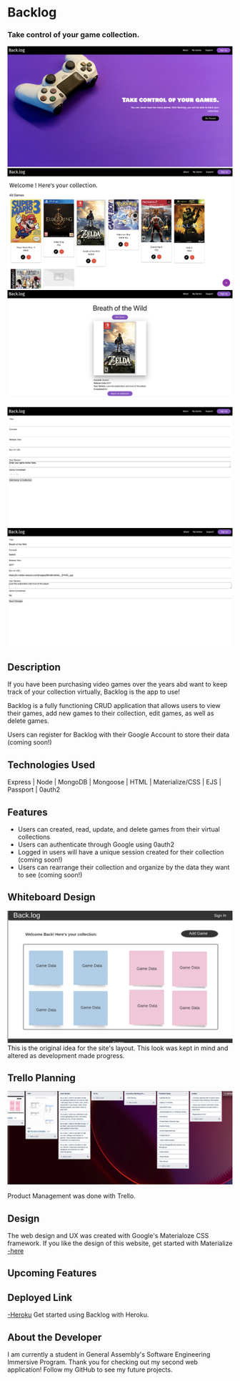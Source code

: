 # Backlog
### Take control of your game collection.

![SplashPage](/images/Screen%20Shot%202022-09-16%20at%208.08.20%20AM.png)
![Collection](/images/Screen%20Shot%202022-09-16%20at%208.09.13%20AM.png)
![Show](/images/Screen%20Shot%202022-09-16%20at%208.22.02%20AM.png)
![Add](/images/Screen%20Shot%202022-09-16%20at%208.22.53%20AM.png)
![Edit](/images/Screen%20Shot%202022-09-16%20at%208.23.51%20AM.png)

## Description

If you have been purchasing video games over the years abd want to keep track of your collection virtually, Backlog is the app to use!

Backlog is a fully functioning CRUD application that allows users to view their games, add new games to their collection, edit games, as well as delete games.

Users can register for Backlog with their Google Account to store their data (coming soon!)

## Technologies Used

Express | Node | MongoDB | Mongoose | HTML | Materialize/CSS | EJS | Passport | 0auth2

## Features

* Users can created, read, update, and delete games from their virtual collections
* Users can authenticate through Google using 0auth2
* Logged in users will have a unique session created for their collection (coming soon!)
* Users can rearrange their collection and organize by the data they want to see (coming soon!)

## Whiteboard Design

![Whiteboard](images/Screen%20Shot%202022-09-16%20at%208.17.03%20AM.png)
This is the original idea for the site's layout. This look was kept in mind and altered as development made progress.

## Trello Planning

![Trello](/images/Screen%20Shot%202022-09-16%20at%208.19.07%20AM.png)

Product Management was done with Trello.

## Design

The web design and UX was created with Google's Materialoze CSS framework. If you like the design of this website, get started with Materialize [-here](https://materializecss.com/)

## Upcoming Features


## Deployed Link

[-Heroku](https://seir-backlog-app.herokuapp.com/)
Get started using Backlog with Heroku.

## About the Developer

I am currently a student in General Assembly's Software Engineering Immersive Program. Thank you for checking out my second web application! Follow my GitHub to see my future projects.